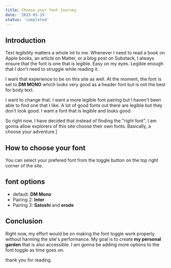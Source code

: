 ```yaml
---
title: Choose your font journey
date: '2023-03-19'
status: 'completed'
---
```


## Introduction

Text legibility matters a whole lot to me. Whenever I need to read a book on Apple books,
an article on Matter, or a blog post on Substack, I always ensure that the font is one that is legible. Easy on my eyes.
Legible enough that I don't need to struggle while reading it.

I want that experience to be on this site as well.
At the moment, the font is set to **DM MONO** which looks very good as a header font but is not the best for body text.

I want to change that. I want a more legible font pairing but I haven't been able to find one that I like. A lot of good fonts out there
are legible but they don't look good. I want a font that is legible and looks good.

So right now, I have decided that instead of finding the "right font", I am gonna allow explorers of this site choose their own fonts.
Basically, a choose your adventure.]

## How to choose your font

You can select your prefered font from the toggle button on the top right corner of the site.

## font options
* default: **DM Mono**
* Pairing 2: **Inter**
* Pairing 3: **Satoshi** and **erode**

## Conclusion

Right now, my effort would be on making the font toggle work properly without harming the site's performance.
My goal is to create **my personal garden** that is also accessible. I am gonna be adding more options to the font toggle as time goes on.

thank you for reading.
